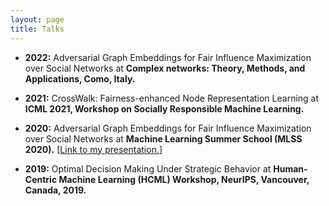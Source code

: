 ```yaml
---
layout: page
title: Talks
---
```

- <b>2022:</b> Adversarial Graph Embeddings for Fair Influence Maximization over Social Networks at <b> Complex networks: Theory, Methods, and Applications, Como, Italy. </b>


<!-- - <b>2022:</b> Hunting for Dual-target Set on a Class of Hierarchical Networks at <b>International Conference on Network Science (NetSci-X 2022).</b> 
 -->
 
- <b>2021:</b> CrossWalk: Fairness-enhanced Node Representation Learning at <b>ICML 2021, Workshop on Socially Responsible Machine Learning.</b>  

<!-- - <b>2020:</b> Adversarial Graph Embeddings for Fair Influence Maximization over Social Networks at <b> International Joint Conference on Artificial Intelligence 2020 (IJCAI’20).</b>  -->

- <b>2020:</b> Adversarial Graph Embeddings for Fair Influence Maximization over Social Networks at <b>Machine Learning Summer School (MLSS 2020).</b> [<a href="https://www.youtube.com/watch?v=dYSjbhN6zss&t=12s">Link to my presentation.</a>]  


- <b>2019:</b> Optimal Decision Making Under Strategic Behavior at <b>Human-Centric Machine Learning (HCML) Workshop, NeurIPS, Vancouver, Canada, 2019.</b>




 


<!--
My name is Inigo Montoya. I have the following qualities:

- I rock a great mustache
- I'm extremely loyal to my family

What else do you need?

### my history

To be honest, I'm having some trouble remembering right now, so why don't you just watch [my movie](http://en.wikipedia.org/wiki/The_Princess_Bride_%28film%29) and it will answer **all** your questions. -->
